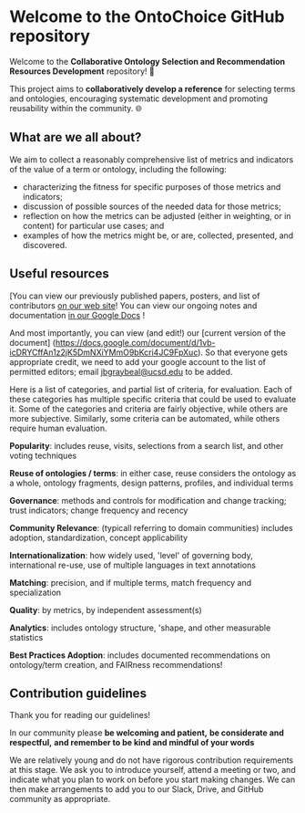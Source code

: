 # Welcome to the OntoChoice GitHub repository
Welcome to the **Collaborative Ontology Selection and Recommendation Resources Development** repository! 🚀

This project aims to **collaboratively develop a reference** for selecting terms and ontologies, encouraging systematic development and promoting reusability within the community. 🌐

## What are we all about?
We aim to collect a reasonably comprehensive list of metrics and indicators of the value of a term or ontology, including the following:
* characterizing the fitness for specific purposes of those metrics and indicators;
* discussion of possible sources of the needed data for those metrics;
* reflection on how the metrics can be adjusted (either in weighting, or in content) for particular use cases; and
* examples of how the metrics might be, or are, collected, presented, and discovered. 

## Useful resources

[You can view our previously published papers, posters, and list of contributors [on our web site](https://ontochoice.github.io/choosing-terms-and-ontologies/)!
You can view our ongoing notes and documentation [in our Google Docs](https://docs.google.com/document/d/1jp0nNiipTo60QuH9k2B9hzXD1nkPsgsJbyEnqDxjXWY) !

And most importantly, you can view (and edit!) our [current version of the document]
(https://docs.google.com/document/d/1vb-icDRYCffAn1z2jK5DmNXiYMmO9bKcri4JC9FpXuc). 
So that everyone gets appropriate credit, we need to add your google account to the list of permitted editors;
email jbgraybeal@ucsd.edu to be added.

Here is a list of categories, and partial list of criteria, for evaluation.
Each of these categories has multiple specific criteria that could be used to evaluate it. 
Some of the categories and criteria are fairly objective, while others are more subjective.
Similarly, some criteria can be automated, while others require human evaluation.

**Popularity**: includes reuse, visits, selections from a search list, and other voting techniques

**Reuse of ontologies / terms**: in either case, reuse considers the ontology as a whole, ontology fragments, design patterns, profiles, and individual terms

**Governance**: methods and controls for modification and change tracking; trust indicators; change frequency and recency

**Community Relevance**: (typicall referring to domain communities) includes adoption, standardization, concept applicability 

**Internationalization**: how widely used, 'level' of governing body, international re-use, use of multiple languages in text annotations 

**Matching**: precision, and if multiple terms, match frequency and specialization 

**Quality**: by metrics, by independent assessment(s) 

**Analytics**: includes ontology structure, 'shape, and other measurable statistics

**Best Practices Adoption**: includes documented recommendations on ontology/term creation, and FAIRness recommendations!

## Contribution guidelines

Thank you for reading our guidelines!

In our community please 
**be welcoming and patient,**
**be considerate and respectful,** 
**and remember to be kind and mindful of your words**

We are relatively young and do not have rigorous contribution requirements at this stage. 
We ask you to introduce yourself, attend a meeting or two, and indicate what you plan to work on
before you start making changes. We can then make arrangements to add you to our Slack, Drive, and GitHub community as appropriate.

